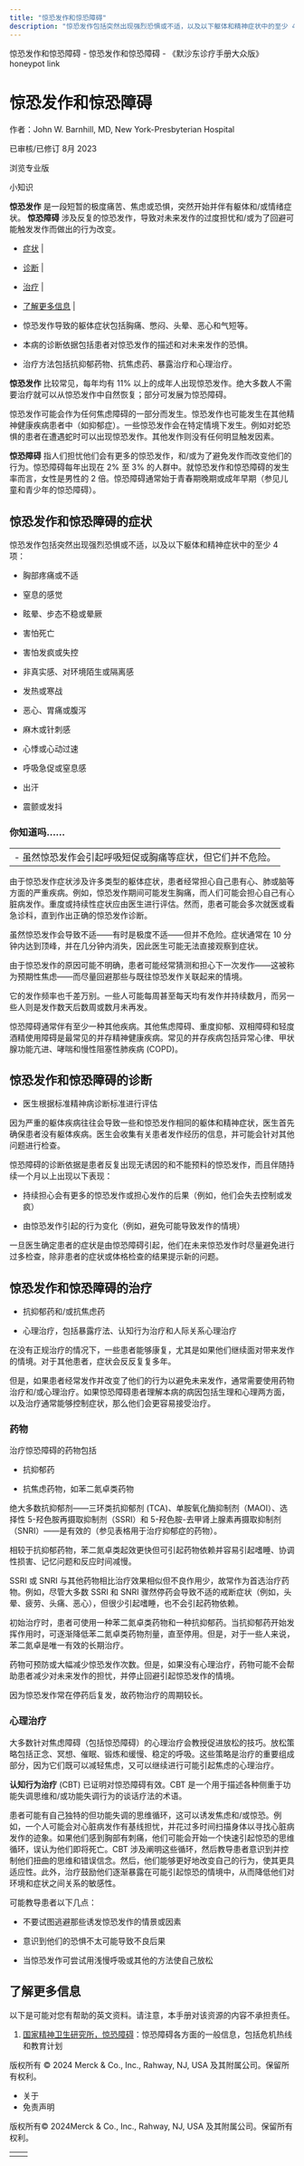 ```yaml
---
title: "惊恐发作和惊恐障碍"
description: "惊恐发作包括突然出现强烈恐惧或不适，以及以下躯体和精神症状中的至少 4 项："
---
```


﻿惊恐发作和惊恐障碍 \- 惊恐发作和惊恐障碍 \- 《默沙东诊疗手册大众版》 honeypot link

# 惊恐发作和惊恐障碍

作者：John W. Barnhill, MD, New York-Presbyterian Hospital

已审核/已修订 8月 2023

浏览专业版

小知识

**惊恐发作** 是一段短暂的极度痛苦、焦虑或恐惧，突然开始并伴有躯体和/或情绪症状。 **惊恐障碍** 涉及反复的惊恐发作，导致对未来发作的过度担忧和/或为了回避可能触发发作而做出的行为改变。

- [症状](#症状_v747238_zh) \|
- [诊断](#诊断_v6635098_zh) \|
- [治疗](#治疗_v747280_zh) \|
- [了解更多信息](#了解更多信息_v48017490_zh) \|

- 惊恐发作导致的躯体症状包括胸痛、憋闷、头晕、恶心和气短等。

- 本病的诊断依据包括患者对惊恐发作的描述和对未来发作的恐惧。

- 治疗方法包括抗抑郁药物、抗焦虑药、暴露治疗和心理治疗。


**惊恐发作** 比较常见，每年均有 11% 以上的成年人出现惊恐发作。绝大多数人不需要治疗就可以从惊恐发作中自然恢复；部分可发展为惊恐障碍。

惊恐发作可能会作为任何焦虑障碍的一部分而发生。惊恐发作也可能发生在其他精神健康疾病患者中（如抑郁症）。一些惊恐发作会在特定情境下发生。例如对蛇恐惧的患者在遭遇蛇时可以出现惊恐发作。其他发作则没有任何明显触发因素。

**惊恐障碍** 指人们担忧他们会有更多的惊恐发作，和/或为了避免发作而改变他们的行为。惊恐障碍每年出现在 2% 至 3% 的人群中。就惊恐发作和惊恐障碍的发生率而言，女性是男性的 2 倍。惊恐障碍通常始于青春期晚期或成年早期（参见儿童和青少年的惊恐障碍）。

## 惊恐发作和惊恐障碍的症状

惊恐发作包括突然出现强烈恐惧或不适，以及以下躯体和精神症状中的至少 4 项：

- 胸部疼痛或不适

- 窒息的感觉

- 眩晕、步态不稳或晕厥

- 害怕死亡

- 害怕发疯或失控

- 非真实感、对环境陌生或隔离感

- 发热或寒战

- 恶心、胃痛或腹泻

- 麻木或针刺感

- 心悸或心动过速

- 呼吸急促或窒息感

- 出汗

- 震颤或发抖


### 你知道吗……

|     |
| --- |
| - 虽然惊恐发作会引起呼吸短促或胸痛等症状，但它们并不危险。 |

由于惊恐发作症状涉及许多类型的躯体症状，患者经常担心自己患有心、肺或脑等方面的严重疾病。例如，惊恐发作期间可能发生胸痛，而人们可能会担心自己有心脏病发作。重度或持续性症状应由医生进行评估。然而，患者可能会多次就医或看急诊科，直到作出正确的惊恐发作诊断。

虽然惊恐发作会导致不适——有时是极度不适——但并不危险。症状通常在 10 分钟内达到顶峰，并在几分钟内消失，因此医生可能无法直接观察到症状。

由于惊恐发作的原因可能不明确，患者可能经常猜测和担心下一次发作——这被称为预期性焦虑——而尽量回避那些与既往惊恐发作关联起来的情境。

它的发作频率也千差万别。一些人可能每周甚至每天均有发作并持续数月，而另一些人则是发作数天后数周或数月未再发。

惊恐障碍通常伴有至少一种其他疾病。其他焦虑障碍、重度抑郁、双相障碍和轻度酒精使用障碍是最常见的并存精神健康疾病。常见的并存疾病包括异常心律、甲状腺功能亢进、哮喘和慢性阻塞性肺疾病 (COPD)。

## 惊恐发作和惊恐障碍的诊断

- 医生根据标准精神病诊断标准进行评估


因为严重的躯体疾病往往会导致一些和惊恐发作相同的躯体和精神症状，医生首先确保患者没有躯体疾病。医生会收集有关患者发作经历的信息，并可能会针对其他问题进行检查。

惊恐障碍的诊断依据是患者反复出现无诱因的和不能预料的惊恐发作，而且伴随持续一个月以上出现以下表现：

- 持续担心会有更多的惊恐发作或担心发作的后果（例如，他们会失去控制或发疯）

- 由惊恐发作引起的行为变化（例如，避免可能导致发作的情境）


一旦医生确定患者的症状是由惊恐障碍引起，他们在未来惊恐发作时尽量避免进行过多检查，除非患者的症状或体格检查的结果提示新的问题。

## 惊恐发作和惊恐障碍的治疗

- 抗抑郁药和/或抗焦虑药

- 心理治疗，包括暴露疗法、认知行为治疗和人际关系心理治疗


在没有正规治疗的情况下，一些患者能够康复，尤其是如果他们继续面对带来发作的情境。对于其他患者，症状会反反复复多年。

但是，如果患者经常发作并改变了他们的行为以避免未来发作，通常需要使用药物治疗和/或心理治疗。如果惊恐障碍患者理解本病的病因包括生理和心理两方面，以及治疗通常能够控制症状，那么他们会更容易接受治疗。

### 药物

治疗惊恐障碍的药物包括

- 抗抑郁药

- 抗焦虑药物，如苯二氮卓类药物


绝大多数抗抑郁剂——三环类抗抑郁剂 (TCA)、单胺氧化酶抑制剂（MAOI）、选择性 5-羟色胺再摄取抑制剂（SSRI）和 5-羟色胺-去甲肾上腺素再摄取抑制剂（SNRI）——是有效的（参见表格用于治疗抑郁症的药物）。

相较于抗抑郁药物，苯二氮卓类起效更快但可引起药物依赖并容易引起嗜睡、协调性损害、记忆问题和反应时间减慢。

SSRI 或 SNRI 与其他药物相比治疗效果相似但不良作用少，故常作为首选治疗药物。例如，尽管大多数 SSRI 和 SNRI 骤然停药会导致不适的戒断症状（例如，头晕、疲劳、头痛、恶心），但很少引起嗜睡，也不会引起药物依赖。

初始治疗时，患者可使用一种苯二氮卓类药物和一种抗抑郁药。当抗抑郁药开始发挥作用时，可逐渐降低苯二氮卓类药物剂量，直至停用。但是，对于一些人来说，苯二氮卓是唯一有效的长期治疗。

药物可预防或大幅减少惊恐发作次数。但是，如果没有心理治疗，药物可能不会帮助患者减少对未来发作的担忧，并停止回避引起惊恐发作的情境。

因为惊恐发作常在停药后复发，故药物治疗的周期较长。

### 心理治疗

大多数针对焦虑障碍（包括惊恐障碍）的心理治疗会教授促进放松的技巧。放松策略包括正念、冥想、催眠、锻炼和缓慢、稳定的呼吸。这些策略是治疗的重要组成部分，因为它们既可以减轻焦虑，又可以继续进行可能引起焦虑的心理治疗。

**认知行为治疗** (CBT) 已证明对惊恐障碍有效。CBT 是一个用于描述各种侧重于功能失调思维和/或功能失调行为的谈话疗法的术语。

患者可能有自己独特的但功能失调的思维循环，这可以诱发焦虑和/或惊恐。例如，一个人可能会对心脏病发作有基线担忧，并花过多时间扫描身体以寻找心脏病发作的迹象。如果他们感到胸部有刺痛，他们可能会开始一个快速引起惊恐的思维循环，误认为他们即将死亡。CBT 涉及阐明这些循环，然后教导患者意识到并控制他们扭曲的思维和错误信念。然后，他们能够更好地改变自己的行为，使其更具适应性。此外，治疗鼓励他们逐渐暴露在可能引起惊恐的情境中，从而降低他们对环境和症状之间关系的敏感性。

可能教导患者以下几点：

- 不要试图逃避那些诱发惊恐发作的情景或因素

- 意识到他们的恐惧不太可能导致不良后果

- 当惊恐发作可尝试用浅慢呼吸或其他的方法使自己放松


## 了解更多信息

以下是可能对您有帮助的英文资料。请注意，本手册对该资源的内容不承担责任。

1. [国家精神卫生研究所，惊恐障碍](https://www.nimh.nih.gov/health/publications/panic-disorder-when-fear-overwhelms/index.shtml)：惊恐障碍各方面的一般信息，包括危机热线和教育计划




版权所有 © 2024
Merck & Co., Inc., Rahway, NJ, USA 及其附属公司。保留所有权利。

- 关于
- 免责声明

版权所有© 2024Merck & Co., Inc., Rahway, NJ, USA 及其附属公司。保留所有权利。

|     |     |
| --- | --- |
|  |  |